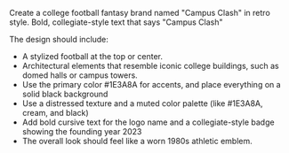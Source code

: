 Create a college football fantasy brand named "Campus Clash" in retro style. Bold, collegiate-style text that says "Campus Clash"

The design should include:
- A stylized football at the top or center.
- Architectural elements that resemble iconic college buildings, such as domed halls or campus towers.
- Use the primary color #1E3A8A for accents, and place everything on a solid black background
- Use a distressed texture and a muted color palette (like #1E3A8A, cream, and black)
- Add bold cursive text for the logo name and a collegiate-style badge showing the founding year 2023
- The overall look should feel like a worn 1980s athletic emblem.